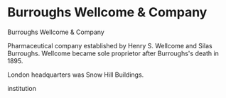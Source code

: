 # Burroughs Wellcome & Company

Burroughs Wellcome & Company

Pharmaceutical company established by Henry S. Wellcome and Silas Burroughs. Wellcome became sole proprietor after Burroughs's death in 1895.

London headquarters was Snow Hill Buildings.

institution

